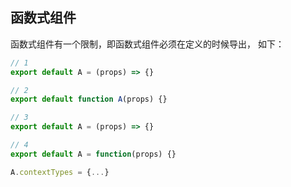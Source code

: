 ## 函数式组件
函数式组件有一个限制，即函数式组件必须在定义的时候导出， 如下：

```javascript
// 1
export default A = (props) => {}

// 2
export default function A(props) {}

// 3
export default A = (props) => {}

// 4
export default A = function(props) {}

A.contextTypes = {...}
```